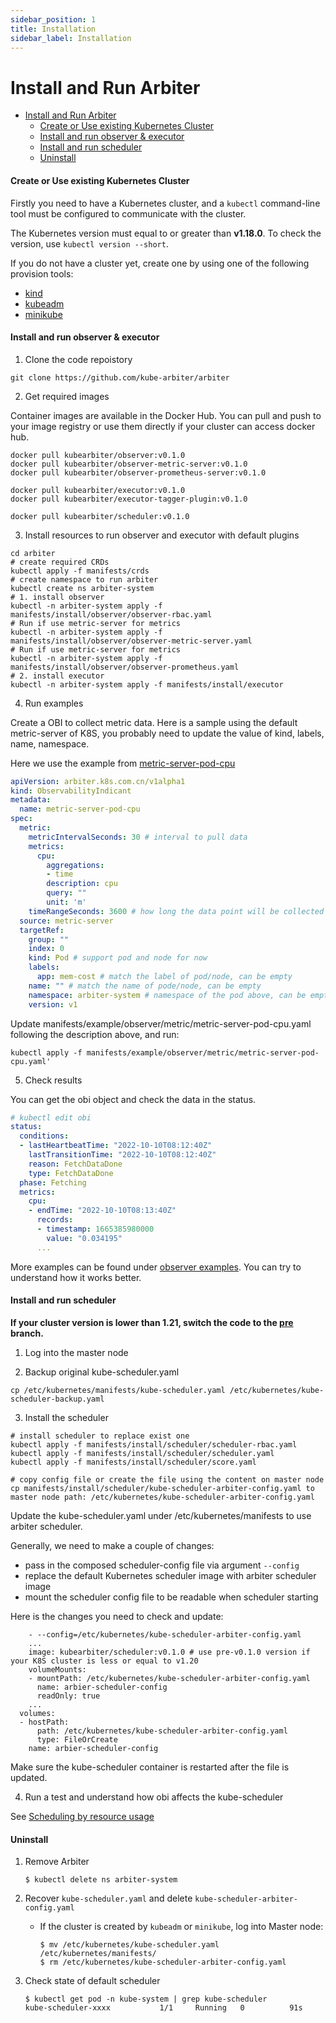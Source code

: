 ```yaml
---
sidebar_position: 1
title: Installation
sidebar_label: Installation
---
```


# Install and Run Arbiter

- [Install and Run Arbiter](#install-and-run-arbiter)
  - [Create or Use existing Kubernetes Cluster](#create-or-use-existing-kubernetes-cluster)
  - [Install and run observer & executor](#install-and-run-observer--executor)
  - [Install and run scheduler](#install-and-run-scheduler)
  - [Uninstall](#uninstall)

#### Create or Use existing Kubernetes Cluster

Firstly you need to have a Kubernetes cluster, and a `kubectl` command-line tool must be configured to communicate with the cluster.

The Kubernetes version must equal to or greater than **v1.18.0**. To check the version, use `kubectl version --short`.

If you do not have a cluster yet, create one by using one of the following provision tools:

* [kind](https://kind.sigs.k8s.io/docs/)
* [kubeadm](https://kubernetes.io/docs/admin/kubeadm/)
* [minikube](https://minikube.sigs.k8s.io/)

#### Install and run observer & executor
1. Clone the code repoistory
```shell
git clone https://github.com/kube-arbiter/arbiter
``` 
2. Get required images

Container images are available in the Docker Hub. You can pull and push to your image registry or use them directly if your cluster can access docker hub.
```
docker pull kubearbiter/observer:v0.1.0
docker pull kubearbiter/observer-metric-server:v0.1.0
docker pull kubearbiter/observer-prometheus-server:v0.1.0

docker pull kubearbiter/executor:v0.1.0
docker pull kubearbiter/executor-tagger-plugin:v0.1.0

docker pull kubearbiter/scheduler:v0.1.0
```

3. Install resources to run observer and executor with default plugins
```shell
cd arbiter
# create required CRDs
kubectl apply -f manifests/crds
# create namespace to run arbiter
kubectl create ns arbiter-system
# 1. install observer
kubectl -n arbiter-system apply -f manifests/install/observer/observer-rbac.yaml
# Run if use metric-server for metrics
kubectl -n arbiter-system apply -f manifests/install/observer/observer-metric-server.yaml
# Run if use metric-server for metrics
kubectl -n arbiter-system apply -f manifests/install/observer/observer-prometheus.yaml
# 2. install executor
kubectl -n arbiter-system apply -f manifests/install/executor
```
4. Run examples

Create a OBI to collect metric data. Here is a sample using the default metric-server of K8S, you probably need to update the value of kind, labels, name, namespace.

Here we use the example from [metric-server-pod-cpu](https://github.com/kube-arbiter/arbiter/tree/master/manifests/example/observer/metric/metric-server-pod-cpu.yaml)
```yaml
apiVersion: arbiter.k8s.com.cn/v1alpha1
kind: ObservabilityIndicant
metadata:
  name: metric-server-pod-cpu
spec:
  metric:
    metricIntervalSeconds: 30 # interval to pull data
    metrics:
      cpu:
        aggregations:
        - time
        description: cpu
        query: ""
        unit: 'm'
    timeRangeSeconds: 3600 # how long the data point will be collected
  source: metric-server
  targetRef:
    group: ""
    index: 0
    kind: Pod # support pod and node for now
    labels:
      app: mem-cost # match the label of pod/node, can be empty
    name: "" # match the name of pode/node, can be empty
    namespace: arbiter-system # namespace of the pod above, can be empty for node
    version: v1
```
Update manifests/example/observer/metric/metric-server-pod-cpu.yaml following the description above, and run:
```
kubectl apply -f manifests/example/observer/metric/metric-server-pod-cpu.yaml'
```

5. Check results

You can get the obi object and check the data in the status.
```yaml
# kubectl edit obi 
status:
  conditions:
  - lastHeartbeatTime: "2022-10-10T08:12:40Z"
    lastTransitionTime: "2022-10-10T08:12:40Z"
    reason: FetchDataDone
    type: FetchDataDone
  phase: Fetching
  metrics:
    cpu:
    - endTime: "2022-10-10T08:13:40Z"
      records:
      - timestamp: 1665385980000
        value: "0.034195"
      ...
```

More examples can be found under [observer examples](https://github.com/kube-arbiter/arbiter/tree/main/manifests/example/observer). You can try to understand how it works better.

#### Install and run scheduler
**If your cluster version is lower than 1.21, switch the code to the [pre](https://github.com/kube-arbiter/arbiter/tree/pre) branch.**  

1. Log into the master node

2. Backup original kube-scheduler.yaml
```
cp /etc/kubernetes/manifests/kube-scheduler.yaml /etc/kubernetes/kube-scheduler-backup.yaml
```
3. Install the scheduler

```
# install scheduler to replace exist one 
kubectl apply -f manifests/install/scheduler/scheduler-rbac.yaml
kubectl apply -f manifests/install/scheduler/scheduler.yaml
kubectl apply -f manifests/install/scheduler/score.yaml

# copy config file or create the file using the content on master node
cp manifests/install/scheduler/kube-scheduler-arbiter-config.yaml to master node path: /etc/kubernetes/kube-scheduler-arbiter-config.yaml
```
Update the kube-scheduler.yaml under /etc/kubernetes/manifests to use arbiter scheduler.

  Generally, we need to make a couple of changes:

  * pass in the composed scheduler-config file via argument `--config`
  * replace the default Kubernetes scheduler image with arbiter scheduler image
  * mount the scheduler config file to be readable when scheduler starting

Here is the changes you need to check and update:
```
    - --config=/etc/kubernetes/kube-scheduler-arbiter-config.yaml
    ...
    image: kubearbiter/scheduler:v0.1.0 # use pre-v0.1.0 version if your K8S cluster is less or equal to v1.20
    volumeMounts:
    - mountPath: /etc/kubernetes/kube-scheduler-arbiter-config.yaml
      name: arbier-scheduler-config
      readOnly: true
    ...
  volumes:
  - hostPath:
      path: /etc/kubernetes/kube-scheduler-arbiter-config.yaml
      type: FileOrCreate
    name: arbier-scheduler-config
```
Make sure the kube-scheduler container is restarted after the file is updated.

4. Run a test and understand how obi affects the kube-scheduler

See [Scheduling by resource usage](http://arbiter.k8s.com.cn/docs/User%20Cases/schedule-by-real-usage)

#### Uninstall

1. Remove Arbiter

   ```
   $ kubectl delete ns arbiter-system
   ```
2. Recover `kube-scheduler.yaml` and delete `kube-scheduler-arbiter-config.yaml`

   - If the cluster is created by `kubeadm` or `minikube`, log into Master node:
     ```
     $ mv /etc/kubernetes/kube-scheduler.yaml /etc/kubernetes/manifests/
     $ rm /etc/kubernetes/kube-scheduler-arbiter-config.yaml
     ```
3. Check state of default scheduler

   ```
   $ kubectl get pod -n kube-system | grep kube-scheduler
   kube-scheduler-xxxx           1/1     Running   0          91s
   ```
